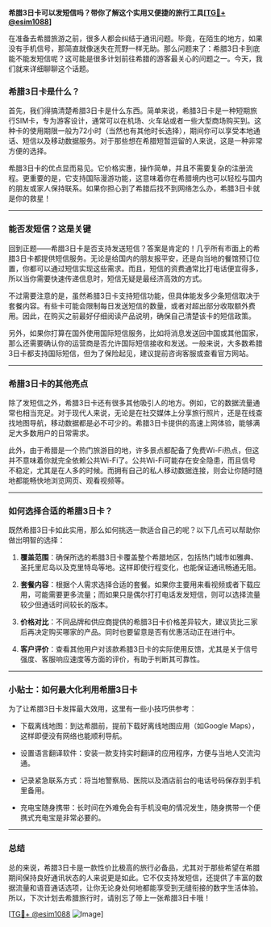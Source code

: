 **希腊3日卡可以发短信吗？带你了解这个实用又便捷的旅行工具[[TG💪+ @esim1088](https://t.me/s/esim1088)]**

在准备去希腊旅游之前，很多人都会纠结于通讯问题。毕竟，在陌生的地方，如果没有手机信号，那简直就像迷失在荒野一样无助。那么问题来了：希腊3日卡到底能不能发短信呢？这可能是很多计划前往希腊的游客最关心的问题之一。今天，我们就来详细聊聊这个话题。

### 希腊3日卡是什么？

首先，我们得搞清楚希腊3日卡是什么东西。简单来说，希腊3日卡是一种短期旅行SIM卡，专为游客设计，通常可以在机场、火车站或者一些大型商场购买到。这种卡的使用期限一般为72小时（当然也有其他时长选择），期间你可以享受本地通话、短信以及移动数据服务。对于那些想在希腊短暂逗留的人来说，这是一种非常方便的选择。

希腊3日卡的优点显而易见。它价格实惠，操作简单，并且不需要复杂的注册流程。更重要的是，它支持国际漫游功能，这意味着你在希腊境内也可以轻松与国内的朋友或家人保持联系。如果你担心到了希腊后找不到网络怎么办，希腊3日卡就是你的救星！

---

### 能否发短信？这是关键

回到正题——希腊3日卡是否支持发送短信？答案是肯定的！几乎所有市面上的希腊3日卡都提供短信服务。无论是给国内的朋友报平安，还是向当地的餐馆预订位置，你都可以通过短信实现这些需求。而且，短信的资费通常比打电话便宜得多，所以当你需要快速传递信息时，短信无疑是最经济高效的方式。

不过需要注意的是，虽然希腊3日卡支持短信功能，但具体能发多少条短信取决于套餐内容。有些卡可能会限制每日发送短信的数量，或者对超出部分收取额外费用。因此，在购买之前最好仔细阅读产品说明，确保自己清楚该卡的短信政策。

另外，如果你打算在国外使用国际短信服务，比如将消息发送回中国或其他国家，那么还需要确认你的运营商是否允许国际短信接收和发送。一般来说，大多数希腊3日卡都支持国际短信，但为了保险起见，建议提前咨询客服或查看官方网站。

---

### 希腊3日卡的其他亮点

除了发短信之外，希腊3日卡还有很多其他吸引人的地方。例如，它的数据流量通常也相当充足。对于现代人来说，无论是在社交媒体上分享旅行照片，还是在线查找地图导航，移动数据都是必不可少的。希腊3日卡提供的高速上网体验，能够满足大多数用户的日常需求。

此外，由于希腊是一个热门旅游目的地，许多景点都配备了免费Wi-Fi热点，但这并不意味着你就完全依赖公共Wi-Fi了。公共Wi-Fi可能存在安全隐患，而且信号不稳定，尤其是在人多的时候。而拥有自己的私人移动数据连接，则会让你随时随地都能畅快地浏览网页、观看视频等。

---

### 如何选择合适的希腊3日卡？

既然希腊3日卡如此实用，那么如何挑选一款适合自己的呢？以下几点可以帮助你做出明智的选择：

1. **覆盖范围**：确保所选的希腊3日卡覆盖整个希腊地区，包括热门城市如雅典、圣托里尼岛以及克里特岛等地。这样即使行程变化，也能保证通讯畅通无阻。
   
2. **套餐内容**：根据个人需求选择合适的套餐。如果你主要用来看视频或者下载应用，可能需要更多流量；而如果只是偶尔打打电话发发短信，则可以选择流量较少但通话时间较长的版本。

3. **价格对比**：不同品牌和供应商提供的希腊3日卡价格差异较大，建议货比三家后再决定购买哪家的产品。同时也要留意是否有优惠活动正在进行中。

4. **客户评价**：查看其他用户对该款希腊3日卡的实际使用反馈，尤其是关于信号强度、客服响应速度等方面的评价，有助于判断其可靠性。

---

### 小贴士：如何最大化利用希腊3日卡

为了让希腊3日卡发挥最大效用，这里有一些小技巧供参考：

- 下载离线地图：到达希腊前，提前下载好离线地图应用（如Google Maps），这样即便没有网络也能顺利导航。
  
- 设置语言翻译软件：安装一款支持实时翻译的应用程序，方便与当地人交流沟通。

- 记录紧急联系方式：将当地警察局、医院以及酒店前台的电话号码保存到手机里备用。

- 充电宝随身携带：长时间在外难免会有手机没电的情况发生，随身携带一个便携式充电宝是非常必要的。

---

### 总结

总的来说，希腊3日卡是一款性价比极高的旅行必备品，尤其对于那些希望在希腊期间保持良好通讯状态的人来说更是如此。它不仅支持发短信，还提供了丰富的数据流量和语音通话选项，让你无论身处何地都能享受到无缝衔接的数字生活体验。所以，下次计划去希腊旅行时，请别忘了带上一张希腊3日卡哦！

[[TG💪+ @esim1088](https://t.me/s/esim1088) ![Image](https://i.postimg.cc/4NQfJmqS/Snipaste-2025-05-13-00-14-12.png)]